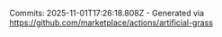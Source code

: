 Commits: 2025-11-01T17:26:18.808Z - Generated via https://github.com/marketplace/actions/artificial-grass
<br>
